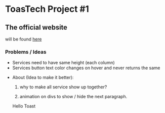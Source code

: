 # ToasTech Project #1

## The official website
will be found [here](http://ToasTech.SyrianPioneer.com)

### Problems / Ideas 

+ Services need to have same height (each column)
+ Services button text color changes on hover and never returns the same
- About (Idea to make it better):
    1. why to make all service show up together?  
    
    2. animation on divs to show / hide the next paragraph.


    <ToasTech>
        Hello Toast
    </ToasTech>



